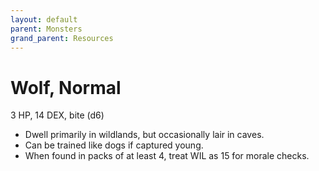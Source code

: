 ```yaml
---
layout: default
parent: Monsters
grand_parent: Resources
---
```


# Wolf, Normal

3 HP, 14 DEX, bite (d6)

- Dwell primarily in wildlands, but occasionally lair in caves.
- Can be trained like dogs if captured young.
- When found in packs of at least 4, treat WIL as 15 for morale checks.

